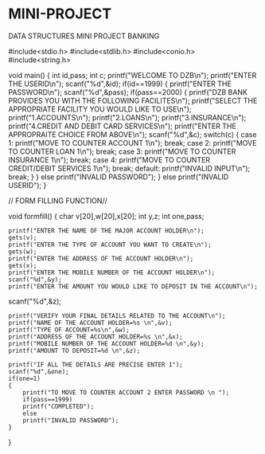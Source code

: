 # MINI-PROJECT
DATA STRUCTURES MINI PROJECT BANKING

#include<stdio.h>
#include<stdlib.h>
#include<conio.h>
#include<string.h>

void main()
{
    int id,pass;
    int c;
    printf("WELCOME TO DZB\n");
    printf("ENTER THE USERID\n");
    scanf("%d",&id);
    if(id==1999)
    {
        printf("ENTER THE PASSWORD\n");
        scanf("%d",&pass);
        if(pass==2000)
        {
            printf("DZB BANK PROVIDES YOU WITH THE FOLLOWING FACILITES\n");
            printf("SELECT THE APPROPRIATE FACILITY YOU WOULD LIKE TO USE\n");
            printf("1.ACCOUNTS\n");
            printf("2.LOANS\n");
            printf("3.INSURANCE\n");
            printf("4.CREDIT AND DEBIT CARD SERVICES\n");
            printf("ENTER THE APPROPRAITE CHOICE FROM ABOVE\n");
            scanf("%d",&c);
            switch(c)
            {
                case 1: printf("MOVE TO COUNTER ACCOUNT 1\n");
                        break;
                case 2: printf("MOVE TO COUNTER LOAN 1\n");
                        break;
                case 3: printf("MOVE TO COUNTER INSURANCE 1\n");
                        break;
                case 4: printf("MOVE TO COUNTER CREDIT/DEBIT SERVICES 1\n");
                        break;
                default: printf("INVALID INPUT\n");
                        break;
            }
        }
        else
        printf("INVALID PASSWORD");
    }
    else
    printf("INVALID USERID");
}

// FORM FILLING FUNCTION//


void formfill()
{
    char v[20],w[20],x[20];
    int y,z;
    int one,pass;

    printf("ENTER THE NAME OF THE MAJOR ACCOUNT HOLDER\n");
    gets(v);
    printf("ENTER THE TYPE OF ACCOUNT YOU WANT TO CREATE\n");
    gets(w);
    printf("ENTER THE ADDRESS OF THE ACCOUNT HOLDER\n");
    gets(x);
    printf("ENTER THE MOBILE NUMBER OF THE ACCOUNT HOLDER\n");
    scanf("%d",&y);
    printf("ENTER THE AMOUNT YOU WOULD LIKE TO DEPOSIT IN THE ACCOUNT\n");
   scanf("%d",&z);

    printf("VERIFY YOUR FINAL DETAILS RELATED TO THE ACCOUNT\n");
    printf("NAME OF THE ACCOUNT HOLDER=%s \n",&v);
    printf("TYPE OF ACCOUNT=%s\n",&w);
    printf("ADDRESS OF THE ACCOUNT HOLDER=%s \n",&x);
    printf("MOBILE NUMBER OF THE ACCOUNT HOLDER=%d \n",&y);
    printf("AMOUNT TO DEPOSIT=%d \n",&z);

    printf("IF ALL THE DETAILS ARE PRECISE ENTER 1");
    scanf("%d",&one);
    if(one=1)
    {
        printf("TO MOVE TO COUNTER ACCOUNT 2 ENTER PASSWORD \n ");
        if(pass==1999)
        printf("COMPLETED");
        else
        printf("INVALID PASSWORD");
    }
}
